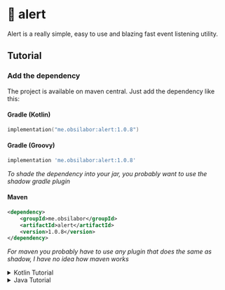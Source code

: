 # 🚨 alert

Alert is a really simple, easy to use and blazing fast event listening utility. 

## Tutorial

### Add the dependency

The project is available on maven central.
Just add the dependency like this:

#### Gradle (Kotlin)

```kotlin
implementation("me.obsilabor:alert:1.0.8")
```

#### Gradle (Groovy)

```groovy
implementation 'me.obsilabor:alert:1.0.8'
```
*To shade the dependency into your jar, you probably want to use the shadow gradle plugin*

#### Maven

```xml
<dependency>
    <groupId>me.obsilabor</groupId>
    <artifactId>alert</artifactId>
    <version>1.0.8</version>
</dependency>
```
*For maven you probably have to use any plugin that does the same as shadow, I have no idea how maven works*

<details>
    <summary>Kotlin Tutorial</summary>

### Create a event

Create a event by extending from `Event` (or if the event should be cancellable extend from `Cancellable`)

Example:

```kotlin
class RabbitJumpEvent(val rabbit: Rabbit) : Cancellable() {}
```

Trigger the event using `EventManager.callEvent`. If you want to procces the event e.g. if it can be cancelled, you must store the event as a variable.

Example:

```kotlin
fun handleRabbitJumping(rabbit: Rabbit) {
    val event = EventManager.callEvent(RabbitJumpEvent(this))
    if(event.isCancelled) {
        return
    }
    rabbit.jump()
}
```

### Listen to a event

Create a listener just by creating a new class and in the init method, you can use the listen function just like in this example:

```kotlin
class RabbitJumpListener {
    
    init {
        subscribeToEvent<RabbitJumpEvent> {
            //TODO: Do something cool :)
        }
    }
}
```

*To prioritize subscriptions, you can change the priority parameter.*

```kotlin
class RabbitJumpListener {

    init {
        subscribeToEvent<RabbitJumpEvent>(priority = EventPriority.HIGHEST) {
            //TODO: Do something cool :)
        }
    }
}

```

Triggering events in kotlin is just the same as in java

</details>


<details>
    <summary>Java Tutorial</summary>

### Create a event

Create a event by extending from `Event` (or if the event should be cancellable extend from `Cancellable`)

Example:

```java
public class RabbitJumpEvent extends Cancellable {
    
    private final Rabbit rabbit;
    
    public RabbitJumpEvent(Rabbit rabbit) {
        this.rabbit = rabbit;
    }
    
    public Rabbit getRabbit() {
        return this.rabbit;
    }
}
```

Trigger the event using `EventManager.callEvent`. If you want to procces the event e.g. if it can be cancelled, you must store the event as a variable.

Example:

```java
public void handleRabbitJumping(Rabbit rabbit) {
    RabbitJumpEvent event = EventManager.callEvent(event);
    if(event.isCancelled()) {
        return;    
    }
    rabbit.jump();
}
```

### Listen to a event

Create a listener just by creating a new class and a method annotated with @Subscribe. Add the event you want to listen to as an parameter.

```java
public class RabbitJumpListener {
    
    @Subscribe
    public void onRabbitJump(RabbitJumpEvent event) {
        //TODO: Do something cool :)
    }
}
```

*To prioritize subscriptions, just set the priority value of the @Subscribe annotation*

```java
public class RabbitJumpListener {
    
    @Subscribe(priority = EventPriority.HIGHEST)
    public void onRabbitJump(RabbitJumpEvent event) {
        //TODO: Do something cool :)
    }
}
```
</details>


